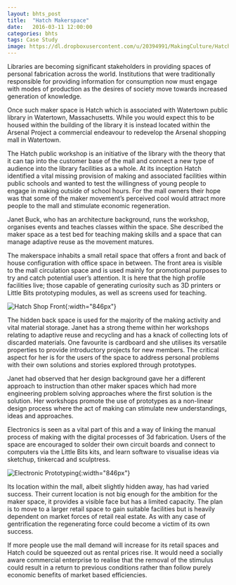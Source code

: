 ```yaml
---
layout: bhts_post
title:  "Hatch Makerspace"
date:   2016-03-11 12:00:00
categories: bhts
tags: Case Study
image: https://dl.dropboxusercontent.com/u/20394991/MakingCulture/Hatch_DIY_GoogleGlass.jpg
---
```

Libraries are becoming significant stakeholders in providing spaces of personal fabrication across the world. Institutions that were traditionally responsible for providing information for consumption now must engage with modes of production as the desires of society move towards increased generation of knowledge.

Once such maker space is Hatch which is associated with Watertown public library in Watertown, Massachusetts. While you would expect this to be housed within the building of the library it is instead located within the Arsenal Project a commercial endeavour to redevelop the Arsenal shopping mall in Watertown.

The Hatch public workshop is an initiative of the library with the theory that it can tap into the customer base of the mall and connect a new type of audience into the library facilities as a whole. At its inception Hatch identified a vital missing provision of making and associated facilities within public schools and wanted to test the willingness of young people to engage in making outside of school hours. For the mall owners their hope was that some of the maker movement’s perceived cool would attract more people to the mall and stimulate economic regeneration.

Janet Buck, who has an architecture background, runs the workshop, organises events and teaches classes within the space. She described the maker space as a test bed for teaching making skills and a space that can manage adaptive reuse as the movement matures.

The makerspace inhabits a small retail space that offers a front and back of house configuration with office space in between. The front area is visible to the mall circulation space and is used mainly for promotional purposes to try and catch potential user’s attention. It is here that the high profile facilities live; those capable of generating curiosity such as 3D printers or Little Bits prototyping modules, as well as screens used for teaching.

![Hatch Shop Front](https://dl.dropboxusercontent.com/u/20394991/MakingCulture/Hatch_Front.jpg){:width="846px"}

The hidden back space is used for the majority of the making activity and vital material storage. Janet has a strong theme within her workshops relating to adaptive reuse and recycling and has a knack of collecting lots of discarded materials. One favourite is cardboard and she utilises its versatile properties to provide introductory projects for new members. The critical aspect for her is for the users of the space to address personal problems with their own solutions and stories explored through prototypes.

Janet had observed that her design background gave her a different approach to instruction than other maker spaces which had more engineering problem solving approaches where the first solution is the solution. Her workshops promote the use of prototypes as a non-linear design process where the act of making can stimulate new understandings, ideas and approaches.

Electronics is seen as a vital part of this and a way of linking the manual process of making with the digital processes of 3d fabrication. Users of the space are encouraged to solder their own circuit boards and connect to computers via the Little Bits kits, and learn software to visualise ideas via sketchup, tinkercad and sculptress.

![Electronic Prototyping](https://dl.dropboxusercontent.com/u/20394991/MakingCulture/Hatch_LittleBits.jpg){:width="846px"}

Its location within the mall, albeit slightly hidden away, has had varied success. Their current location is not big enough for the ambition for the maker space, it provides a visible face but has a limited capacity. The plan is to move to a larger retail space to gain suitable facilities but is heavily dependent on market forces of retail real estate. As with any case of gentrification the regenerating force could become a victim of its own success.

If more people use the mall demand will increase for its retail spaces and Hatch could be squeezed out as rental prices rise. It would need a socially aware commercial enterprise to realise that the removal of the stimulus could result in a return to previous conditions rather than follow purely economic benefits of market based efficiencies.

